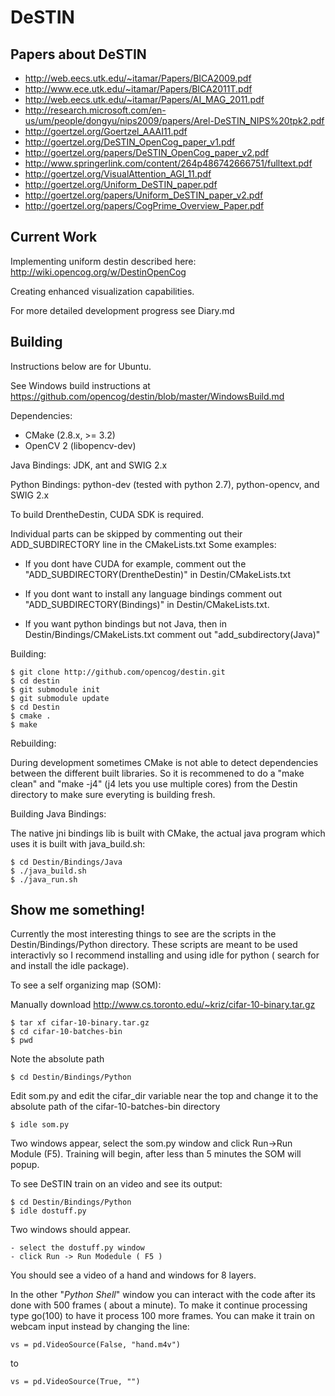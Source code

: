 DeSTIN
=============

Papers about DeSTIN
-------------------
* http://web.eecs.utk.edu/~itamar/Papers/BICA2009.pdf
* http://www.ece.utk.edu/~itamar/Papers/BICA2011T.pdf
* http://web.eecs.utk.edu/~itamar/Papers/AI_MAG_2011.pdf
* http://research.microsoft.com/en-us/um/people/dongyu/nips2009/papers/Arel-DeSTIN_NIPS%20tpk2.pdf
* http://goertzel.org/Goertzel_AAAI11.pdf
* http://goertzel.org/DeSTIN_OpenCog_paper_v1.pdf
* http://goertzel.org/papers/DeSTIN_OpenCog_paper_v2.pdf
* http://www.springerlink.com/content/264p486742666751/fulltext.pdf
* http://goertzel.org/VisualAttention_AGI_11.pdf
* http://goertzel.org/Uniform_DeSTIN_paper.pdf
* http://goertzel.org/papers/Uniform_DeSTIN_paper_v2.pdf
* http://goertzel.org/papers/CogPrime_Overview_Paper.pdf

Current Work
------------
Implementing uniform destin described here:
http://wiki.opencog.org/w/DestinOpenCog

Creating enhanced visualization capabilities.

For more detailed development progress see Diary.md

Building
--------
Instructions below are for Ubuntu. 

See Windows build instructions at https://github.com/opencog/destin/blob/master/WindowsBuild.md

Dependencies:

* CMake (2.8.x, >= 3.2)
* OpenCV 2 (libopencv-dev)

Java Bindings: JDK, ant and SWIG 2.x

Python Bindings: python-dev (tested with python 2.7), python-opencv, and SWIG 2.x

To build DrentheDestin, CUDA SDK is required. 

Individual parts can be skipped by commenting out their ADD_SUBDIRECTORY line in the CMakeLists.txt
Some examples:

* If you dont have CUDA for example, comment out the "ADD_SUBDIRECTORY(DrentheDestin)" in Destin/CMakeLists.txt

* If you dont want to install any language bindings comment out "ADD_SUBDIRECTORY(Bindings)" in Destin/CMakeLists.txt.

* If you want python bindings but not Java, then in Destin/Bindings/CMakeLists.txt comment out "add_subdirectory(Java)"

Building:

    $ git clone http://github.com/opencog/destin.git
    $ cd destin
    $ git submodule init
    $ git submodule update
    $ cd Destin
    $ cmake . 
    $ make
    
Rebuilding:
    
During development sometimes CMake is not able to detect dependencies between the different built libraries. So it is recommened
to do a "make clean" and "make -j4" (j4 lets you use multiple cores) from the Destin directory to make sure everyting is building fresh.

Building Java Bindings:

The native jni bindings lib is built with CMake, the actual java program which uses it is built with java_build.sh:

    $ cd Destin/Bindings/Java
    $ ./java_build.sh
    $ ./java_run.sh
    

Show me something!
------------------

Currently the most interesting things to see are the scripts in the Destin/Bindings/Python directory. 
These scripts are meant to be used interactivly so I recommend installing and using idle for python ( search for and install the idle package).

To see a self organizing map (SOM):

Manually download http://www.cs.toronto.edu/~kriz/cifar-10-binary.tar.gz

    $ tar xf cifar-10-binary.tar.gz
    $ cd cifar-10-batches-bin
    $ pwd

Note the absolute path 

    $ cd Destin/Bindings/Python
    
Edit som.py and edit the cifar_dir variable near the top and change it to the absolute path of the cifar-10-batches-bin directory

    $ idle som.py

Two windows appear, select the som.py window and click Run->Run Module (F5).
Training will begin, after less than 5 minutes the SOM will popup.
    
To see DeSTIN train on an video and see its output:
    
    $ cd Destin/Bindings/Python
    $ idle dostuff.py
    
Two windows should appear.

    - select the dostuff.py window
    - click Run -> Run Modedule ( F5 )

You should see a video of a hand and windows for 8 layers.
    
In the other "*Python Shell*" window you can interact with the code after its done with 500 frames ( about a minute).
To make it continue processing type go(100) to have it process 100 more frames. You can make it train on webcam input instead by
changing the line: 

    vs = pd.VideoSource(False, "hand.m4v")
    
to 

    vs = pd.VideoSource(True, "")
